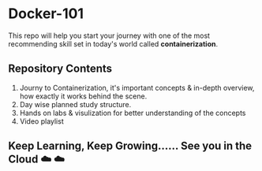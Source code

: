 # Docker-101

This repo will help you start your journey with one of the most recommending skill set in today's world called <b>containerization</b>. 

## Repository Contents 

1. Journy to Containerization, it's important concepts & in-depth overview, how exactly it works behind the scene.
2. Day wise planned study structure.
3. Hands on labs & visulization for better understanding of the concepts
4. Video playlist 

## Keep Learning, Keep Growing...... See you in the Cloud :cloud: :cloud:
